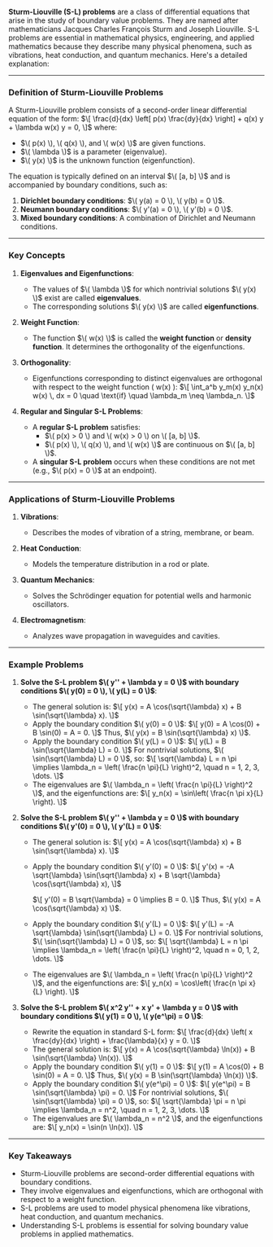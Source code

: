 **Sturm-Liouville (S-L) problems** are a class of differential equations that arise in the study of boundary value problems. They are named after mathematicians Jacques Charles François Sturm and Joseph Liouville. S-L problems are essential in mathematical physics, engineering, and applied mathematics because they describe many physical phenomena, such as vibrations, heat conduction, and quantum mechanics. Here's a detailed explanation:

---

### **Definition of Sturm-Liouville Problems**

A Sturm-Liouville problem consists of a second-order linear differential equation of the form:
$\[
\frac{d}{dx} \left[ p(x) \frac{dy}{dx} \right] + q(x) y + \lambda w(x) y = 0,
\]$
where:
- $\( p(x) \), \( q(x) \), and \( w(x) \)$ are given functions.
- $\( \lambda \)$ is a parameter (eigenvalue).
- $\( y(x) \)$ is the unknown function (eigenfunction).

The equation is typically defined on an interval $\( [a, b] \)$ and is accompanied by boundary conditions, such as:
1. **Dirichlet boundary conditions**: $\( y(a) = 0 \), \( y(b) = 0 \)$.
2. **Neumann boundary conditions**: $\( y'(a) = 0 \), \( y'(b) = 0 \)$.
3. **Mixed boundary conditions**: A combination of Dirichlet and Neumann conditions.

---

### **Key Concepts**

1. **Eigenvalues and Eigenfunctions**:
   - The values of $\( \lambda \)$ for which nontrivial solutions $\( y(x) \)$ exist are called **eigenvalues**.
   - The corresponding solutions $\( y(x) \)$ are called **eigenfunctions**.

2. **Weight Function**:
   - The function $\( w(x) \)$ is called the **weight function** or **density function**. It determines the orthogonality of the eigenfunctions.

3. **Orthogonality**:
   - Eigenfunctions corresponding to distinct eigenvalues are orthogonal with respect to the weight function \( w(x) \):
     $\[
     \int_a^b y_m(x) y_n(x) w(x) \, dx = 0 \quad \text{if} \quad \lambda_m \neq \lambda_n.
     \]$

4. **Regular and Singular S-L Problems**:
   - A **regular S-L problem** satisfies:
     - $\( p(x) > 0 \) and \( w(x) > 0 \) on \( [a, b] \)$.
     - $\( p(x) \), \( q(x) \), and \( w(x) \)$ are continuous on $\( [a, b] \)$.
   - A **singular S-L problem** occurs when these conditions are not met (e.g., $\( p(x) = 0 \)$ at an endpoint).

---

### **Applications of Sturm-Liouville Problems**

1. **Vibrations**:
   - Describes the modes of vibration of a string, membrane, or beam.

2. **Heat Conduction**:
   - Models the temperature distribution in a rod or plate.

3. **Quantum Mechanics**:
   - Solves the Schrödinger equation for potential wells and harmonic oscillators.

4. **Electromagnetism**:
   - Analyzes wave propagation in waveguides and cavities.

---

### **Example Problems**

1. **Solve the S-L problem $\( y'' + \lambda y = 0 \)$ with boundary conditions $\( y(0) = 0 \), \( y(L) = 0 \)$**:
   - The general solution is:
     $\[
     y(x) = A \cos(\sqrt{\lambda} x) + B \sin(\sqrt{\lambda} x).
     \]$
   - Apply the boundary condition $\( y(0) = 0 \)$:
     $\[
     y(0) = A \cos(0) + B \sin(0) = A = 0.
     \]$
     Thus, $\( y(x) = B \sin(\sqrt{\lambda} x) \)$.
   - Apply the boundary condition $\( y(L) = 0 \)$:
     $\[
     y(L) = B \sin(\sqrt{\lambda} L) = 0.
     \]$
     For nontrivial solutions, $\( \sin(\sqrt{\lambda} L) = 0 \)$, so:
     $\[
     \sqrt{\lambda} L = n \pi \implies \lambda_n = \left( \frac{n \pi}{L} \right)^2, \quad n = 1, 2, 3, \dots.
     \]$
   - The eigenvalues are $\( \lambda_n = \left( \frac{n \pi}{L} \right)^2 \)$, and the eigenfunctions are:
     $\[
     y_n(x) = \sin\left( \frac{n \pi x}{L} \right).
     \]$

2. **Solve the S-L problem $\( y'' + \lambda y = 0 \)$ with boundary conditions $\( y'(0) = 0 \), \( y'(L) = 0 \)$**:
   - The general solution is:
     $\[
     y(x) = A \cos(\sqrt{\lambda} x) + B \sin(\sqrt{\lambda} x).
     \]$
   - Apply the boundary condition $\( y'(0) = 0 \)$:
     $\[
     y'(x) = -A \sqrt{\lambda} \sin(\sqrt{\lambda} x) + B \sqrt{\lambda} \cos(\sqrt{\lambda} x),
     \]$
     
     $\[
     y'(0) = B \sqrt{\lambda} = 0 \implies B = 0.
     \]$
     Thus, $\( y(x) = A \cos(\sqrt{\lambda} x) \)$.
   - Apply the boundary condition $\( y'(L) = 0 \)$:
     $\[
     y'(L) = -A \sqrt{\lambda} \sin(\sqrt{\lambda} L) = 0.
     \]$
     For nontrivial solutions, $\( \sin(\sqrt{\lambda} L) = 0 \)$, so:
     $\[
     \sqrt{\lambda} L = n \pi \implies \lambda_n = \left( \frac{n \pi}{L} \right)^2, \quad n = 0, 1, 2, \dots.
     \]$
   - The eigenvalues are $\( \lambda_n = \left( \frac{n \pi}{L} \right)^2 \)$, and the eigenfunctions are:
     $\[
     y_n(x) = \cos\left( \frac{n \pi x}{L} \right).
     \]$

3. **Solve the S-L problem $\( x^2 y'' + x y' + \lambda y = 0 \)$ with boundary conditions $\( y(1) = 0 \), \( y(e^\pi) = 0 \)$**:
   - Rewrite the equation in standard S-L form:
     $\[
     \frac{d}{dx} \left( x \frac{dy}{dx} \right) + \frac{\lambda}{x} y = 0.
     \]$
   - The general solution is:
     $\[
     y(x) = A \cos(\sqrt{\lambda} \ln(x)) + B \sin(\sqrt{\lambda} \ln(x)).
     \]$
   - Apply the boundary condition $\( y(1) = 0 \)$:
     $\[
     y(1) = A \cos(0) + B \sin(0) = A = 0.
     \]$
     Thus, $\( y(x) = B \sin(\sqrt{\lambda} \ln(x)) \)$.
   - Apply the boundary condition $\( y(e^\pi) = 0 \)$:
     $\[
     y(e^\pi) = B \sin(\sqrt{\lambda} \pi) = 0.
     \]$
     For nontrivial solutions, $\( \sin(\sqrt{\lambda} \pi) = 0 \)$, so:
     $\[
     \sqrt{\lambda} \pi = n \pi \implies \lambda_n = n^2, \quad n = 1, 2, 3, \dots.
     \]$
   - The eigenvalues are $\( \lambda_n = n^2 \)$, and the eigenfunctions are:
     $\[
     y_n(x) = \sin(n \ln(x)).
     \]$

---

### **Key Takeaways**
- Sturm-Liouville problems are second-order differential equations with boundary conditions.
- They involve eigenvalues and eigenfunctions, which are orthogonal with respect to a weight function.
- S-L problems are used to model physical phenomena like vibrations, heat conduction, and quantum mechanics.
- Understanding S-L problems is essential for solving boundary value problems in applied mathematics.
